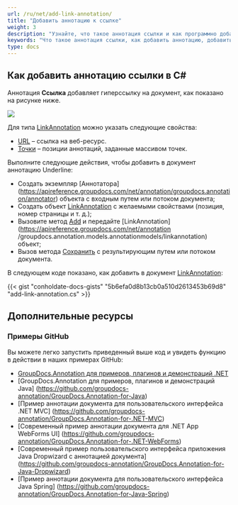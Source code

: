 ```yaml
---
url: /ru/net/add-link-annotation/
title: "Добавить аннотацию к ссылке"
weight: 3
description: "Узнайте, что такое аннотация ссылки и как программно добавить ее в документ с помощью API GroupDocs.Annotation, который является частью Conholdate.Total для .NET."
keywords: "Что такое аннотация ссылки, как добавить аннотацию, добавить аннотацию ссылки"
type: docs
---
```


## Как добавить аннотацию ссылки в C#

Аннотация **Ссылка** добавляет гиперссылку на документ, как показано на рисунке ниже.

![](annotation/net/images/add-link-annotation.png)

Для типа [LinkAnnotation](https://apireference.groupdocs.com/net/annotation/groupdocs.annotation.models.annotationmodels/linkannotation) можно указать следующие свойства:

* [URL](https://apireference.groupdocs.com/annotation/net/groupdocs.annotation.models.annotationmodels/linkannotation/properties/url) – ссылка на веб-ресурс.
* [Точки](https://apireference.groupdocs.com/annotation/net/groupdocs.annotation.models.annotationmodels/linkannotation/properties/points) – позиции аннотаций, заданные массивом точек.
    



Выполните следующие действия, чтобы добавить в документ аннотацию Underline:

* Создать экземпляр [Аннотатора] (https://apireference.groupdocs.com/net/annotation/groupdocs.annotation/annotator) объекта с входным путем или потоком документа;
* Создать объект [LinkAnnotation](https://apireference.groupdocs.com/net/annotation/groupdocs.annotation.models.annotationmodels/linkannotation) с желаемыми свойствами (позиция, номер страницы и т. д.);
* Вызовите метод [Add](https://apireference.groupdocs.com/net/annotation/groupdocs.annotation/annotator/methods/add) и передайте [LinkAnnotation](https://apireference.groupdocs.com/net/annotation /groupdocs.annotation.models.annotationmodels/linkannotation) объект;
* Вызов метода [Сохранить](https://apireference.groupdocs.com/net/annotation/groupdocs.annotation/annotator/methods/save/index) с результирующим путем или потоком документа.

В следующем коде показано, как добавить в документ [LinkAnnotation](https://apireference.groupdocs.com/net/annotation/groupdocs.annotation.models.annotationmodels/linkannotation):


{{< gist "conholdate-docs-gists" "5b6efa0d8b13cb0a510d2613453b69d8" "add-link-annotation.cs" >}}

## Дополнительные ресурсы
### Примеры GitHub
Вы можете легко запустить приведенный выше код и увидеть функцию в действии в наших примерах GitHub:

* [GroupDocs.Annotation для примеров, плагинов и демонстраций .NET](https://github.com/groupdocs-annotation/GroupDocs.Annotation-for-.NET)
* [GroupDocs.Annotation для примеров, плагинов и демонстраций Java] (https://github.com/groupdocs-annotation/GroupDocs.Annotation-for-Java)
* [Пример аннотации документа для пользовательского интерфейса .NET MVC] (https://github.com/groupdocs-annotation/GroupDocs.Annotation-for-.NET-MVC)
* [Современный пример аннотации документа для .NET App WebForms UI] (https://github.com/groupdocs-annotation/GroupDocs.Annotation-for-.NET-WebForms)
* [Современный пример пользовательского интерфейса приложения Java Dropwizard с аннотацией документа] (https://github.com/groupdocs-annotation/GroupDocs.Annotation-for-Java-Dropwizard)
* [Пример аннотации документа для пользовательского интерфейса Java Spring] (https://github.com/groupdocs-annotation/GroupDocs.Annotation-for-Java-Spring)
    





